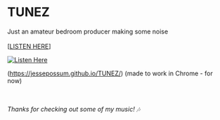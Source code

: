 # TUNEZ

Just an amateur bedroom producer making some noise 
\
\
[[LISTEN HERE](https://encrypted-tbn0.gstatic.com/images?q=tbn:ANd9GcQbEhhb0SsBJHka9QekA_mDOgRA4ovaZCEScQ&usqp=CAU)]


[![Listen Here](https://www.pikpng.com/pngl/m/431-4319716_click-to-listen-clipart.png 'Listen Here')](https://jessepossum.github.io/TUNEZ/)


(https://jessepossum.github.io/TUNEZ/) (made to work in Chrome - for now)


\
\
_Thanks for checking out some of my music! 🎶_

